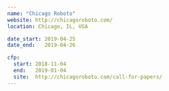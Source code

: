 ```yaml
---
name: "Chicago Roboto"
website: http://chicagoroboto.com/
location: Chicago, IL, USA

date_start: 2019-04-25
date_end:   2019-04-26

cfp:
  start: 2018-11-04
  end:   2019-01-04
  site:  http://chicagoroboto.com/call-for-papers/
---
```

